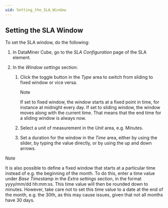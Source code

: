 ```yaml
---
uid: Setting_the_SLA_Window
---
```


## Setting the SLA Window

To set the SLA window, do the following:

1. In DataMiner Cube, go to the *SLA Configuration* page of the SLA element.

2. In the *Window settings* section:

    1. Click the toggle button in the *Type* area to switch from sliding to fixed window or vice versa.

        > [!NOTE]
        > If set to fixed window, the window starts at a fixed point in time, for instance at midnight every day. If set to sliding window, the window moves along with the current time. That means that the end time for a sliding window is always now.

    2. Select a unit of measurement in the *Unit* area, e.g. Minutes.

    3. Set a duration for the window in the *Time* area, either by using the slider, by typing the value directly, or by using the up and down arrows.

> [!NOTE]
> It is also possible to define a fixed window that starts at a particular time instead of e.g. the beginning of the month. To do this, enter a time value under *Base Timestamp* in the *Extra settings* section, in the format yyyy/mm/dd hh:mm:ss. This time value will then be rounded down to minutes. However, take care not to set this time value to a date at the end of the month, e.g. the 30th, as this may cause issues, given that not all months have 30 days.
>
